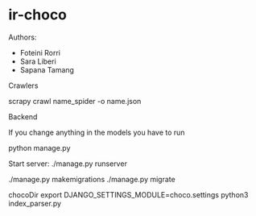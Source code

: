# ir-choco
Authors:
- Foteini Rorri
- Sara Liberi
- Sapana Tamang


Crawlers

scrapy crawl name_spider -o name.json

Backend

If you change anything in the models you have to run 

python manage.py

Start server:
./manage.py runserver

./manage.py makemigrations
./manage.py migrate     


chocoDir
export DJANGO_SETTINGS_MODULE=choco.settings
python3 index_parser.py
